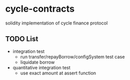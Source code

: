 # cycle-contracts

solidity implementation of cycle finance protocol

## TODO List

- integration test
    - run transfer/repayBorrow/configSystem test case
    - liquidate borrow
- quantitative integration test
    - use exact amount at assert function